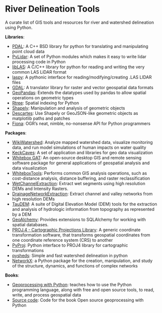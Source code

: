# River Delineation Tools

A curate list of GIS tools and resources for river and watershed delineation using Python.

**Libraries**:
- [PDAL](https://pdal.io/index.html): A C++ BSD library for python for translating and manipulating point cloud data
- [PyLidar](http://pylidar.org/en/latest/#): A set of Python modules which makes it easy to write lidar processing code in Python
- [libLAS](https://liblas.org/tutorial/python.html): A C/C++ library for python for reading and writing the very common LAS LiDAR format
- [laspy](https://github.com/laspy/laspy): A pythonic interface for reading/modifying/creating .LAS LIDAR files
- [GDAL](https://www.gdal.org/): A translator library for raster and vector geospatial data formats
- [GeoPandas](http://geopandas.org/index.html): Extends the datatypes used by pandas to allow spatial operations on geometric types
- [Rtree](http://toblerity.org/rtree/): Spatial indexing for Python
- [Shapely](https://github.com/Toblerity/Shapely): Manipulation and analysis of geometric objects 
- [Descartes](https://bitbucket.org/sgillies/descartes): Use Shapely or GeoJSON-like geometric objects as matplotlib paths and patches
- [Fiona](https://github.com/Toblerity/Fiona): OGR’s neat, nimble, no-nonsense API for Python programmers

**Packages**:
- [WikiWatershed](https://app.wikiwatershed.org/): Analyze mapped watershed data, visualize monitoring data, and run model simulations of human impacts on water quality
- [KeckCaves](http://keckcaves.org/software/start): A set of application and libraries for geo data visualization
- [Whitebox GAT](https://www.uoguelph.ca/~hydrogeo/Whitebox/index.html): An open-source desktop GIS and remote sensing software package for general applications of geospatial analysis and data visualization
- [WhiteboxTools](https://www.uoguelph.ca/~hydrogeo/WhiteboxTools/index.html): Performs common GIS analysis operations, such as cost-distance analysis, distance buffering, and raster reclassification
- [WetChannelExtraction](https://github.com/MiladHooshyar/WetChannelExtraction): Extract wet segments using high resolution DEMs and Intensity Rasters.
- [DrainageNetworkExtraction](https://github.com/MiladHooshyar/DrainageNetworkExtraction): Extract channel and valley networks from high resolution DEMs 
- [TauDEM](http://hydrology.usu.edu/taudem/taudem5/index.html): A suite of Digital Elevation Model (DEM) tools for the extraction and analysis of hydrologic information from topography as represented by a DEM
- [GeoAlchemy](https://geoalchemy-2.readthedocs.io/en/latest/): Provides extensions to SQLAlchemy for working with spatial databases.
- [PROJ.4 - Cartographic Projections Library](https://proj4.org/): A generic coordinate transformation software, that transforms geospatial coordinates from one coordinate reference system (CRS) to another
- [PyProj](https://github.com/jswhit/pyproj): Python interface to PROJ4 library for cartographic transformations
- [pysheds](https://github.com/mdbartos/pysheds): Simple and fast watershed delineation in python
- [NetworkX](https://networkx.github.io/): a Python package for the creation, manipulation, and study of the structure, dynamics, and functions of complex networks

**Books**:
- [Geoprocessing with Python](https://www.manning.com/books/geoprocessing-with-python): teaches how to use the Python programming language, along with free and open source tools, to read, write, and process geospatial data
- [Source code](https://github.com/cgarrard/osgeopy-code): Code for the book Open source geoprocessing with Python

